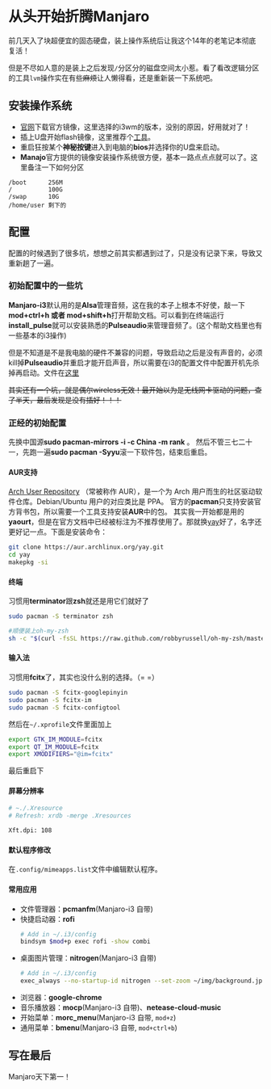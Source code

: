 # 从头开始折腾Manjaro

前几天入了块超便宜的固态硬盘，装上操作系统后让我这个14年的老笔记本彻底复活！

但是不尽如人意的是装上之后发现`/`分区分的磁盘空间太小惹。看了看改逻辑分区的工具`lvm`操作实在有些~~麻烦~~让人懒得看，还是重新装一下系统吧。

## 安装操作系统

* [官网](https://manjaro.org/download/i3/)下载官方镜像，这里选择的i3wm的版本，没别的原因，好用就对了！
* 插上U盘开始flash镜像，这里推荐个[工具](https://etcher.io/)。
* 重启狂按某个**神秘按键**进入到电脑的**bios**并选择你的U盘来启动。
* **Manajo**官方提供的镜像安装操作系统很方便，基本一路点点点就可以了。这里备注一下如何分区

```
/boot      256M
/          100G
/swap      10G
/home/user 剩下的
```

## 配置

配置的时候遇到了很多坑，想想之前其实都遇到过了，只是没有记录下来，导致又重新趟了一遍。

### 初始配置中的一些坑
**Manjaro-i3**默认用的是**Alsa**管理音频，这在我的本子上根本不好使，敲一下**mod+ctrl+h 或者 mod+shift+h**打开帮助文档。可以看到在终端运行**install_pulse**就可以安装熟悉的**Pulseaudio**来管理音频了。(这个帮助文档里也有一些基本的i3操作)

但是不知道是不是我电脑的硬件不兼容的问题，导致启动之后是没有声音的，必须kill掉**Pulseaudio**并重启才能开启声音，所以需要在i3的配置文件中配置开机先杀掉再启动。文件在[这里](https://github.com/PangPangPangPangPang/dotfiles/blob/master/default_config)

~~其实还有一个坑，就是偶尔wireless无效！最开始以为是无线网卡驱动的问题，查了半天，最后发现是没有插好！！！~~

### 正经的初始配置
先换中国源**sudo pacman-mirrors -i -c China -m rank** 。
然后不管三七二十一，先跑一遍**sudo pacman -Syyu**滚一下软件包，结束后重启。

#### AUR支持
[Arch User Repository](https://wiki.archlinux.org/index.php/Arch_User_Repository) （常被称作 AUR），是一个为 Arch 用户而生的社区驱动软件仓库。Debian/Ubuntu 用户的对应类比是 PPA。
官方的**pacman**只支持安装官方背书包，所以需要一个工具支持安装**AUR**中的包。
其实我一开始都是用的**yaourt**，但是在官方文档中已经被标注为不推荐使用了。那就换[yay](https://github.com/Jguer/yay)好了，名字还更好记一点。下面是安装命令：

```sh
git clone https://aur.archlinux.org/yay.git
cd yay
makepkg -si
```

#### 终端
习惯用**terminator**跟**zsh**就还是用它们就好了
```sh
sudo pacman -S terminator zsh

#顺便装上oh-my-zsh
sh -c "$(curl -fsSL https://raw.github.com/robbyrussell/oh-my-zsh/master/tools/install.sh)"
```

#### 输入法
习惯用**fcitx**了，其实也没什么别的选择。（= =）
```sh
sudo pacman -S fcitx-googlepinyin
sudo pacman -S fcitx-im             
sudo pacman -S fcitx-configtool    
```
然后在`~/.xprofile`文件里面加上
```sh
export GTK_IM_MODULE=fcitx
export QT_IM_MODULE=fcitx
export XMODIFIERS="@im=fcitx"
```
最后重启下

#### 屏幕分辨率
```sh
# ~./.Xresource
# Refresh: xrdb -merge .Xresources

Xft.dpi: 108
```
#### 默认程序修改

在`.config/mimeapps.list`文件中编辑默认程序。

#### 常用应用

* 文件管理器：**pcmanfm**(Manjaro-i3 自带)
* 快捷启动器：**rofi**
  ```sh
  # Add in ~/.i3/config
  bindsym $mod+p exec rofi -show combi
  ```
* 桌面图片管理：**nitrogen**(Manjaro-i3 自带)
  ```sh
  # Add in ~/.i3/config
  exec_always --no-startup-id nitrogen --set-zoom ~/img/background.jpg
  ```
* 浏览器：**google-chrome**
* 音乐播放器：**mocp**(Manjaro-i3 自带)、**netease-cloud-music**
* 开始菜单：**morc_menu**(Manjaro-i3 自带, `mod+z`)
* 通用菜单：**bmenu**(Manjaro-i3 自带, `mod+ctrl+b`)

## 写在最后
Manjaro天下第一！
